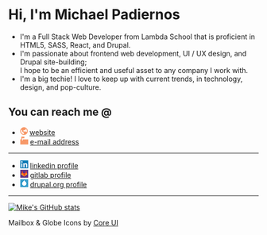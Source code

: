 # Hi, I'm Michael Padiernos

- I'm a Full Stack Web Developer from Lambda School that is proficient
  in HTML5, SASS, React, and Drupal.
- I'm passionate about frontend web development, UI / UX design, and
  Drupal site-building; <br>I hope to be an efficient and useful asset
  to any company I work with.
- I'm a big techie! I love to keep up with current trends, in
  technology, design, and pop-culture.

## You can reach me @

- ![website](./assets/globe-16.png)
  [website](https://mike.padiernos.me)
- ![mail](./assets/mailbox-16.png)
  [e-mail address](mailto:mike@padiernos.me)

<hr>

- ![linkedin](./assets/linkedin-16.png)
  [linkedin profile](https://www.linkedin.com/in/mikepadiernos/)
- ![gitlab](./assets/gitlab-16.png)
  [gitlab profile](https://gitlab.com/mike.padiernos)
- ![drupal](./assets/drupal-16.png)
  [drupal.org profile](https://www.drupal.org/u/mikepadiernos)

<hr>

[![Mike's GitHub stats](https://github-readme-stats.vercel.app/api?username=mikepadiernos&theme=dark&show_icons=true)](https://github.com/mikepadiernos)

<!--
**mikepadiernos/mikepadiernos** is a ✨ _special_ ✨ repository because its `README.md` (this file) appears on your GitHub profile.

Here are some ideas to get you started:

- 🔭 I’m currently working on ...
- 🌱 I’m currently learning ...
- 👯 I’m looking to collaborate on ...
- 🤔 I’m looking for help with ...
- 💬 Ask me about ...
- 📫 How to reach me: ...
- 😄 Pronouns: ...
- ⚡ Fun fact: ...
-->

Mailbox & Globe Icons by [Core UI](https://icons.coreui.io/)

